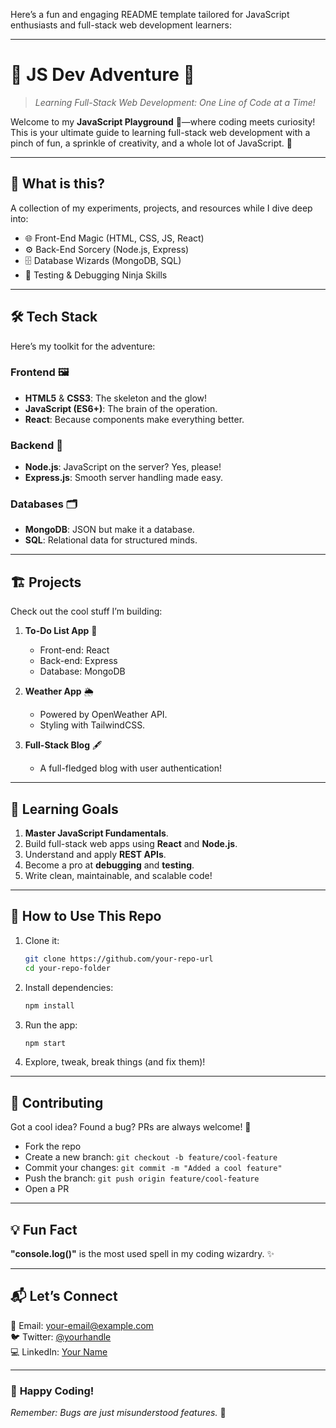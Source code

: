 Here’s a fun and engaging README template tailored for JavaScript enthusiasts and full-stack web development learners:

---

# 🚀 **JS Dev Adventure** 🌟  
> *Learning Full-Stack Web Development: One Line of Code at a Time!*  

Welcome to my **JavaScript Playground** 🛝—where coding meets curiosity! This is your ultimate guide to learning full-stack web development with a pinch of fun, a sprinkle of creativity, and a whole lot of JavaScript. 🎉  

---

## 🎯 **What is this?**  
A collection of my experiments, projects, and resources while I dive deep into:  
- 🌐 Front-End Magic (HTML, CSS, JS, React)  
- ⚙️ Back-End Sorcery (Node.js, Express)  
- 🗄️ Database Wizards (MongoDB, SQL)  
- 🧪 Testing & Debugging Ninja Skills  

---

## 🛠️ **Tech Stack**  
Here’s my toolkit for the adventure:  
### **Frontend** 🖼️  
- **HTML5** & **CSS3**: The skeleton and the glow!  
- **JavaScript (ES6+)**: The brain of the operation.  
- **React**: Because components make everything better.  

### **Backend** 🔧  
- **Node.js**: JavaScript on the server? Yes, please!  
- **Express.js**: Smooth server handling made easy.  

### **Databases** 🗂️  
- **MongoDB**: JSON but make it a database.  
- **SQL**: Relational data for structured minds.  

---

## 🏗️ **Projects**  
Check out the cool stuff I’m building:  

1. **To-Do List App** 📝  
   - Front-end: React  
   - Back-end: Express  
   - Database: MongoDB  

2. **Weather App** 🌦️  
   - Powered by OpenWeather API.  
   - Styling with TailwindCSS.  

3. **Full-Stack Blog** 🖋️  
   - A full-fledged blog with user authentication!  

---

## 📖 **Learning Goals**  
1. **Master JavaScript Fundamentals**.  
2. Build full-stack web apps using **React** and **Node.js**.  
3. Understand and apply **REST APIs**.  
4. Become a pro at **debugging** and **testing**.  
5. Write clean, maintainable, and scalable code!  

---

## 🧰 **How to Use This Repo**  
1. Clone it:  
   ```bash
   git clone https://github.com/your-repo-url
   cd your-repo-folder
   ```
2. Install dependencies:  
   ```bash
   npm install
   ```
3. Run the app:  
   ```bash
   npm start
   ```
4. Explore, tweak, break things (and fix them)!  

---

## 🤝 **Contributing**  
Got a cool idea? Found a bug? PRs are always welcome! 🤗  
- Fork the repo  
- Create a new branch: `git checkout -b feature/cool-feature`  
- Commit your changes: `git commit -m "Added a cool feature"`  
- Push the branch: `git push origin feature/cool-feature`  
- Open a PR  

---

## 💡 **Fun Fact**  
**"console.log()"** is the most used spell in my coding wizardry. ✨  

---

## 📬 **Let’s Connect**  
📧 Email: [your-email@example.com](mailto:your-email@example.com)  
🐦 Twitter: [@yourhandle](https://twitter.com/yourhandle)  
💻 LinkedIn: [Your Name](https://linkedin.com/in/yourprofile)  

---

### 🌟 **Happy Coding!**  
*Remember: Bugs are just misunderstood features.* 🐛  
